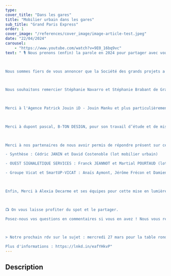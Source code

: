 ```yaml
---
type: 
cover_title: "Dans les gares"
title: "Mobilier urbain dans les gares"
sub_title: "Grand Paris Express"
order: 1
cover_image: "/references/cover_image/image-article-test.jpeg"
date: "22/04/2024"
carousel:
    - "https://www.youtube.com/watch?v=9E0_16bq9vc"
text: " 🎙️ Nous prenons (enfin) la parole en 2024 pour partager avec vous de grandes idées, de grands projets et de belles références. MOBILUM avance, invente et se réinvente et nous souhaitons aujourd’hui le partager avec vous.

 

Nous sommes fiers de vous annoncer que la Société des grands projets a retenu MOBILUM pour la fabrication du mobilier de repos et du soubassement de la signalétique du Grand Paris Express.

 

Nous souhaitons remercier Stéphanie Navarro et Stéphanie Brabant de Grand Paris Express de nous avoir accordé leur confiance sur ces marchés.

 

Merci à l'Agence Patrick Jouin iD - Jouin Manku et plus particulièrement à Henry Gagnaire et Jacques LOCKHART pour la qualité de nos échanges sur toute la phase de développement.

 

Merci à dupont pascal, B-TON DESIGN, pour son travail d’étude et de mise en relation. 

 

Merci à nos partenaires de nous avoir permis de répondre présent sur ce dossier d'exception :

- Synthèse : Cédric JANIN et David Costenoble (lot mobilier urbain)

- OUEST SIGNALETIQUE SERVICES : Franck JEANNOT et Martial POURTAUD (lot signalétique)

- Groupe Vicat et SmartUP-VICAT : Anaïs Aymont, Jérôme Frécon et Damien ROGAT

 

Enfin, Merci à Alexia Decarme et ses équipes pour cette mise en lumière.

 

📺 On vous laisse profiter du spot et le partager.

Posez-nous vos questions en commentaires si vous en avez ! Nous vous répondrons rapidement 👍

 

> Notre prochain rdv sur le sujet : mercredi 27 mars pour la table ronde sur le BFUP, ses qualités exceptionnelles en terme mécanique, de durabilité et d’esthétisme.

Plus d'informations : https://lnkd.in/eafYHkvP"
---
```

<!-- Dans le champ texte, \n pour faire un retour à la ligne, \n\n pour faire un nouveau paragraphe -->

## Description
